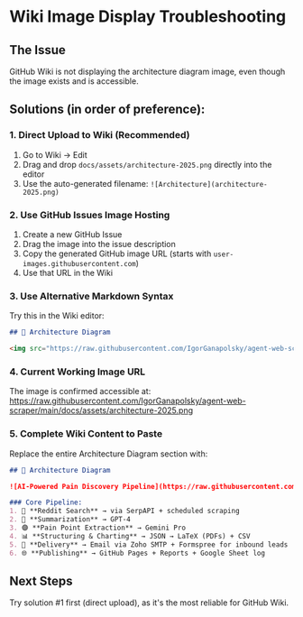 # Wiki Image Display Troubleshooting

## The Issue
GitHub Wiki is not displaying the architecture diagram image, even though the image exists and is accessible.

## Solutions (in order of preference):

### 1. Direct Upload to Wiki (Recommended)
1. Go to Wiki → Edit
2. Drag and drop `docs/assets/architecture-2025.png` directly into the editor
3. Use the auto-generated filename: `![Architecture](architecture-2025.png)`

### 2. Use GitHub Issues Image Hosting
1. Create a new GitHub Issue
2. Drag the image into the issue description
3. Copy the generated GitHub image URL (starts with `user-images.githubusercontent.com`)
4. Use that URL in the Wiki

### 3. Use Alternative Markdown Syntax
Try this in the Wiki editor:
```markdown
## 🧠 Architecture Diagram

<img src="https://raw.githubusercontent.com/IgorGanapolsky/agent-web-scraper/main/docs/assets/architecture-2025.png" alt="AI-Powered Pain Discovery Pipeline" width="800">
```

### 4. Current Working Image URL
The image is confirmed accessible at:
https://raw.githubusercontent.com/IgorGanapolsky/agent-web-scraper/main/docs/assets/architecture-2025.png

### 5. Complete Wiki Content to Paste
Replace the entire Architecture Diagram section with:

```markdown
## 🧠 Architecture Diagram

![AI-Powered Pain Discovery Pipeline](https://raw.githubusercontent.com/IgorGanapolsky/agent-web-scraper/main/docs/assets/architecture-2025.png)

### Core Pipeline:
1. 📡 **Reddit Search** → via SerpAPI + scheduled scraping
2. 🧠 **Summarization** → GPT-4
3. 🟣 **Pain Point Extraction** → Gemini Pro
4. 📊 **Structuring & Charting** → JSON → LaTeX (PDFs) + CSV
5. 📧 **Delivery** → Email via Zoho SMTP + Formspree for inbound leads
6. 🌐 **Publishing** → GitHub Pages + Reports + Google Sheet log
```

## Next Steps
Try solution #1 first (direct upload), as it's the most reliable for GitHub Wiki.
